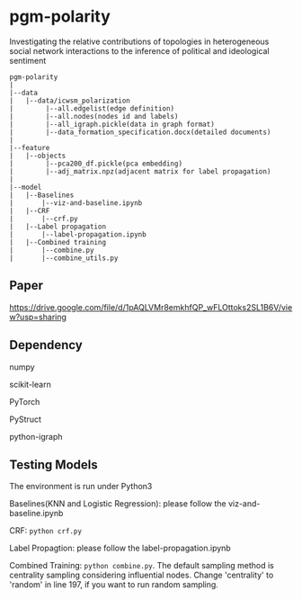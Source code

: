 # pgm-polarity

Investigating the relative contributions of topologies in heterogeneous social network interactions to the inference of political and ideological sentiment

```
pgm-polarity
|
|--data
|   |--data/icwsm_polarization
|        |--all.edgelist(edge definition)
|        |--all.nodes(nodes id and labels)
|        |--all_igraph.pickle(data in graph format)
|        |--data_formation_specification.docx(detailed documents)
|
|--feature
|   |--objects
|        |--pca200_df.pickle(pca embedding)
|        |--adj_matrix.npz(adjacent matrix for label propagation)
|
|--model
|   |--Baselines
|       |--viz-and-baseline.ipynb
|   |--CRF
|       |--crf.py
|   |--Label propagation
|       |--label-propagation.ipynb
|   |--Combined training
|       |--combine.py
|       |--combine_utils.py
```

## Paper

https://drive.google.com/file/d/1pAQLVMr8emkhfQP_wFLOttoks2SL1B6V/view?usp=sharing

## Dependency

numpy

scikit-learn

PyTorch

PyStruct

python-igraph

## Testing Models

The environment is run under Python3

Baselines(KNN and Logistic Regression): please follow the viz-and-baseline.ipynb

CRF: `python crf.py`

Label Propagtion: please follow the label-propagation.ipynb

Combined Training: `python combine.py`. The default sampling method is centrality sampling considering influential nodes. Change 'centrality' to 'random' in line 197, if you want to run random sampling.

